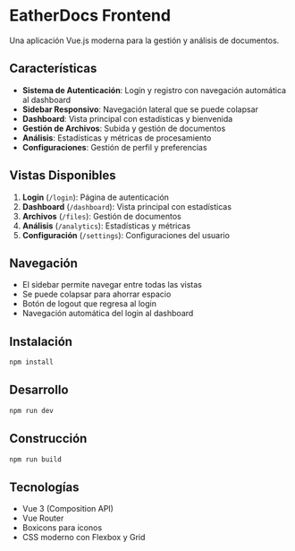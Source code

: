 # EatherDocs Frontend

Una aplicación Vue.js moderna para la gestión y análisis de documentos.

## Características

- **Sistema de Autenticación**: Login y registro con navegación automática al dashboard
- **Sidebar Responsivo**: Navegación lateral que se puede colapsar
- **Dashboard**: Vista principal con estadísticas y bienvenida
- **Gestión de Archivos**: Subida y gestión de documentos
- **Análisis**: Estadísticas y métricas de procesamiento
- **Configuraciones**: Gestión de perfil y preferencias

## Vistas Disponibles

1. **Login** (`/login`): Página de autenticación
2. **Dashboard** (`/dashboard`): Vista principal con estadísticas
3. **Archivos** (`/files`): Gestión de documentos
4. **Análisis** (`/analytics`): Estadísticas y métricas
5. **Configuración** (`/settings`): Configuraciones del usuario

## Navegación

- El sidebar permite navegar entre todas las vistas
- Se puede colapsar para ahorrar espacio
- Botón de logout que regresa al login
- Navegación automática del login al dashboard

## Instalación

```bash
npm install
```

## Desarrollo

```bash
npm run dev
```

## Construcción

```bash
npm run build
```

## Tecnologías

- Vue 3 (Composition API)
- Vue Router
- Boxicons para iconos
- CSS moderno con Flexbox y Grid

